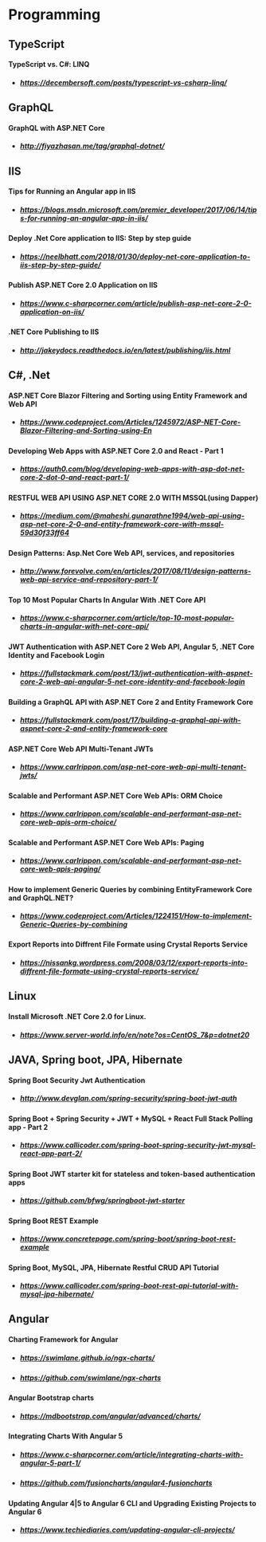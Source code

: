 # Programming

## TypeScript 

#### TypeScript vs. C#: LINQ
* ##### https://decembersoft.com/posts/typescript-vs-csharp-linq/

## GraphQL

#### GraphQL with ASP.NET Core
* ##### http://fiyazhasan.me/tag/graphql-dotnet/

## IIS

#### Tips for Running an Angular app in IIS
* ##### https://blogs.msdn.microsoft.com/premier_developer/2017/06/14/tips-for-running-an-angular-app-in-iis/

#### Deploy .Net Core application to IIS: Step by step guide
* ##### https://neelbhatt.com/2018/01/30/deploy-net-core-application-to-iis-step-by-step-guide/
  
#### Publish ASP.NET Core 2.0 Application on IIS
* ##### https://www.c-sharpcorner.com/article/publish-asp-net-core-2-0-application-on-iis/

#### .NET Core Publishing to IIS
* ##### http://jakeydocs.readthedocs.io/en/latest/publishing/iis.html

## C#, .Net

#### ASP.NET Core Blazor Filtering and Sorting using Entity Framework and Web API
* ##### https://www.codeproject.com/Articles/1245972/ASP-NET-Core-Blazor-Filtering-and-Sorting-using-En

#### Developing Web Apps with ASP.NET Core 2.0 and React - Part 1
* ##### https://auth0.com/blog/developing-web-apps-with-asp-dot-net-core-2-dot-0-and-react-part-1/

#### RESTFUL WEB API USING ASP.NET CORE 2.0 WITH MSSQL(using Dapper)
* ##### https://medium.com/@maheshi.gunarathne1994/web-api-using-asp-net-core-2-0-and-entity-framework-core-with-mssql-59d30f33ff64

#### Design Patterns: Asp.Net Core Web API, services, and repositories
* ##### http://www.forevolve.com/en/articles/2017/08/11/design-patterns-web-api-service-and-repository-part-1/

#### Top 10 Most Popular Charts In Angular With .NET Core API
* ##### https://www.c-sharpcorner.com/article/top-10-most-popular-charts-in-angular-with-net-core-api/

#### JWT Authentication with ASP.NET Core 2 Web API, Angular 5, .NET Core Identity and Facebook Login
* ##### https://fullstackmark.com/post/13/jwt-authentication-with-aspnet-core-2-web-api-angular-5-net-core-identity-and-facebook-login

#### Building a GraphQL API with ASP.NET Core 2 and Entity Framework Core
* ##### https://fullstackmark.com/post/17/building-a-graphql-api-with-aspnet-core-2-and-entity-framework-core

#### ASP.NET Core Web API Multi-Tenant JWTs
* ##### https://www.carlrippon.com/asp-net-core-web-api-multi-tenant-jwts/

#### Scalable and Performant ASP.NET Core Web APIs: ORM Choice
* ##### https://www.carlrippon.com/scalable-and-performant-asp-net-core-web-apis-orm-choice/

#### Scalable and Performant ASP.NET Core Web APIs: Paging
* ##### https://www.carlrippon.com/scalable-and-performant-asp-net-core-web-apis-paging/

#### How to implement Generic Queries by combining EntityFramework Core and GraphQL.NET?
* ##### https://www.codeproject.com/Articles/1224151/How-to-implement-Generic-Queries-by-combining

#### Export Reports into Diffrent File Formate using Crystal Reports Service
* ##### https://nissankg.wordpress.com/2008/03/12/export-reports-into-diffrent-file-formate-using-crystal-reports-service/

## Linux

#### Install Microsoft .NET Core 2.0 for Linux.
* ##### https://www.server-world.info/en/note?os=CentOS_7&p=dotnet20


## JAVA, Spring boot, JPA, Hibernate

#### Spring Boot Security Jwt Authentication
* ##### http://www.devglan.com/spring-security/spring-boot-jwt-auth

#### Spring Boot + Spring Security + JWT + MySQL + React Full Stack Polling app - Part 2
* ##### https://www.callicoder.com/spring-boot-spring-security-jwt-mysql-react-app-part-2/

#### Spring Boot JWT starter kit for stateless and token-based authentication apps
* ##### https://github.com/bfwg/springboot-jwt-starter

#### Spring Boot REST Example
* ##### https://www.concretepage.com/spring-boot/spring-boot-rest-example

#### Spring Boot, MySQL, JPA, Hibernate Restful CRUD API Tutorial
* ##### https://www.callicoder.com/spring-boot-rest-api-tutorial-with-mysql-jpa-hibernate/

## Angular

#### Charting Framework for Angular
* ##### https://swimlane.github.io/ngx-charts/
* ##### https://github.com/swimlane/ngx-charts

#### Angular Bootstrap charts
* ##### https://mdbootstrap.com/angular/advanced/charts/

#### Integrating Charts With Angular 5
* ##### https://www.c-sharpcorner.com/article/integrating-charts-with-angular-5-part-1/
* ##### https://github.com/fusioncharts/angular4-fusioncharts

#### Updating Angular 4|5 to Angular 6 CLI and Upgrading Existing Projects to Angular 6
* ##### https://www.techiediaries.com/updating-angular-cli-projects/
